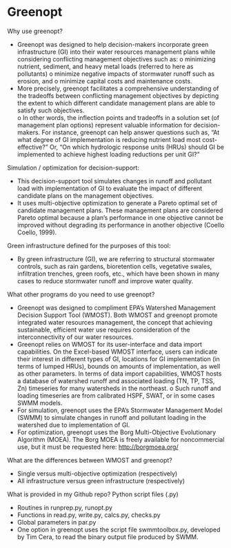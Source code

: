 # Greenopt

Why use greenopt?
-	Greenopt was designed to help decision-makers incorporate green infrastructure (GI) into their water resources management plans while considering conflicting management objectives such as: 
  o	minimizing nutrient, sediment, and heavy metal loads (referred to here as pollutants)
  o	minimize negative impacts of stormwater runoff such as erosion, and
  o	minimize capital costs and maintenance costs. 
-	More precisely, greenopt facilitates a comprehensive understanding of the tradeoffs between conflicting management objectives by depicting the extent to which different candidate management plans are able to satisfy such objectives.  
  o	In other words, the inflection points and tradeoffs in a solution set (of management plan options) represent valuable information for decision-makers. For instance, greenopt can help answer questions such as, “At what degree of GI implementation is reducing nutrient load most cost-effective?” Or, “On which hydrologic response units (HRUs) should GI be implemented to achieve highest loading reductions per unit GI?” 

Simulation / optimization for decision-support:
-	This decision-support tool simulates changes in runoff and pollutant load with implementation of GI to evaluate the impact of different candidate plans on the management objectives. 
-	It uses multi-objective optimization to generate a Pareto optimal set of candidate management plans. These management plans are considered Pareto optimal because a plan’s performance in one objective cannot be improved without degrading its performance in another objective (Coello Coello, 1999).

Green infrastructure defined for the purposes of this tool:
-	By green infrastructure (GI), we are referring to structural stormwater controls, such as rain gardens, bioretention cells, vegetative swales, infiltration trenches, green roofs, etc., which have been shown in many cases to reduce stormwater runoff and improve water quality.  

What other programs do you need to use greenopt?
-	Greenopt was designed to compliment EPA’s Watershed Management Decision Support Tool (WMOST). Both WMOST and greenopt promote integrated water resources management, the concept that achieving sustainable, efficient water use requires consideration of the interconnectivity of our water resources.
-	Greenopt relies on WMOST for its user-interface and data import capabilities. On the Excel-based WMOST interface, users can indicate their interest in different types of GI, locations for GI implementation (in terms of lumped HRUs), bounds on amounts of implementation, as well as other parameters. In terms of data import capabilities, WMOST hosts a database of watershed runoff and associated loading (TN, TP, TSS, Zn) timeseries for many watersheds in the northeast. 
  o	Such runoff and loading timeseries are from calibrated HSPF, SWAT, or in some cases SWMM models.
-	For simulation, greenopt uses the EPA’s Stormwater Management Model (SWMM) to simulate changes in runoff and pollutant loading in the watershed due to implementation of GI.
-	For optimization, greenopt uses the Borg Multi-Objective Evolutionary Algorithm (MOEA). The Borg MOEA is freely available for noncommercial use, but it must be requested here: http://borgmoea.org/

What are the differences between WMOST and greenopt? 
-	Single versus multi-objective optimization (respectively)
-	All infrastructure versus green infrastructure (respectively)

What is provided in my Github repo?
Python script files (.py) 
-	Routines in runprep.py, runopt.py
-	Functions in read.py, write.py, calcs.py, checks.py
-	Global parameters in par.py 
-	One option in greenopt uses the script file swmmtoolbox.py, developed by Tim Cera, to read the binary output file produced by SWMM.

